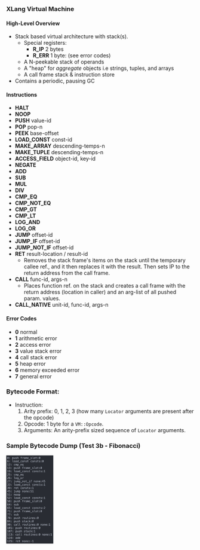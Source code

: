 ### XLang Virtual Machine

#### High-Level Overview
 - Stack based virtual architecture with stack(s).
    - Special registers:
        - **R_IP** 2 bytes
        - **R_ERR** 1 byte: (see error codes)
    - A N-peekable stack of operands
    - A "heap" for _aggregate_ objects i.e strings, tuples, and arrays
    - A call frame stack & instruction store
 - Contains a periodic, pausing GC

#### Instructions
 - **HALT**
 - **NOOP**
 - **PUSH** value-id
 - **POP** pop-n
 - **PEEK** base-offset
 - **LOAD_CONST** const-id
 - **MAKE_ARRAY** descending-temps-n
 - **MAKE_TUPLE** descending-temps-n
 - **ACCESS_FIELD** object-id, key-id
 - **NEGATE**
 - **ADD**
 - **SUB**
 - **MUL**
 - **DIV**
 - **CMP_EQ**
 - **CMP_NOT_EQ**
 - **CMP_GT**
 - **CMP_LT**
 - **LOG_AND**
 - **LOG_OR**
 - **JUMP** offset-id
 - **JUMP_IF** offset-id
 - **JUMP_NOT_IF** offset-id
 - **RET** result-location / result-id
    - Removes the stack frame's items on the stack until the temporary callee ref., and it then replaces it with the result. Then sets IP to the return address from the call frame.
 - **CALL** func-id, args-n
    - Places function ref. on the stack and creates a call frame with the return address (location in caller) and an arg-list of all pushed param. values.
 - **CALL_NATIVE** unit-id, func-id, args-n

#### Error Codes
 - **0** normal
 - **1** arithmetic error
 - **2** access error
 - **3** value stack error
 - **4** call stack error
 - **5** heap error
 - **6** memory exceeded error
 - **7** general error

### Bytecode Format:
 - Instruction:
   1. Arity prefix: 0, 1, 2, 3 (how many `Locator` arguments are present after the opcode)
   2. Opcode: 1 byte for a `VM::Opcode`.
   3. Arguments: An arity-prefix sized sequence of `Locator` arguments.

### Sample Bytecode Dump (Test 3b - Fibonacci)
<img src="../doc_assets/Fib_Codegen.png" width="25%" alt="code dump img">
